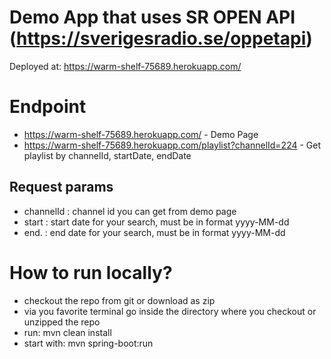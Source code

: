 # Demo App that uses SR OPEN API (https://sverigesradio.se/oppetapi)

Deployed at: https://warm-shelf-75689.herokuapp.com/

# Endpoint
* https://warm-shelf-75689.herokuapp.com/ - Demo Page
* https://warm-shelf-75689.herokuapp.com/playlist?channelId=224 - Get playlist by channelId, startDate, endDate

## Request params
- channelId : channel id you can get from demo page
- start : start date for your search, must be in format yyyy-MM-dd
- end. : end date for your search, must be in format yyyy-MM-dd


# How to run locally?

* checkout the repo from git or download as zip
* via you favorite terminal go inside the directory where you checkout or unzipped the repo
* run: mvn clean install
* start with:  mvn spring-boot:run
